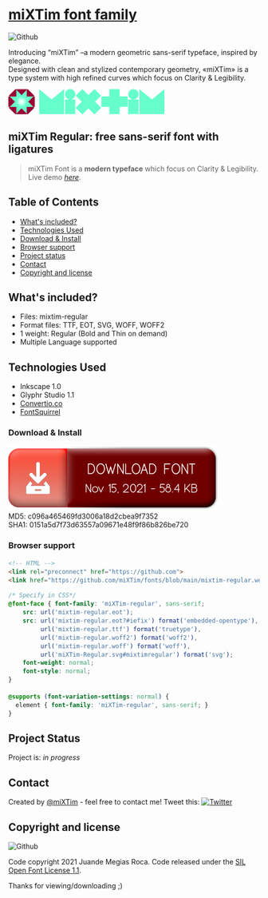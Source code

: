 # [miXTim font family](https://github.com/miXTim)
![Github](https://img.shields.io/github/v/release/mixtim/fonts?logo=miXTim)

Introducing “miXTim” –a modern geometric sans-serif typeface, inspired by elegance.<br>
Designed with clean and stylized contemporary geometry, «miXTim» is a type system with high refined curves which focus on Clarity & Legibility.

<img alt="logotipo" src="./extras/logo.svg" width="313" height="51">


## miXTim Regular: free sans-serif font with ligatures
> miXTim Font is a **modern typeface** which focus on Clarity & Legibility.<br>
> Live demo [_here_](https://www.example.com).

## Table of Contents
* [What's included?](#What's-included?)
* [Technologies Used](#technologies-used)
* [Download & Install](#download-&amp;-install)
* [Browser support](#browser-support)
* [Project status](#project-status)
* [Contact](#contact)
* [Copyright and license](#copyright-and-license)

## What's included?
- Files: mixtim-regular
- Format files: TTF, EOT, SVG, WOFF, WOFF2
- 1 weight: Regular (Bold and Thin on demand)
- Multiple Language supported

## Technologies Used
- Inkscape 1.0
- Glyphr Studio 1.1
- [Convertio.co](https://convertio.co/)
- [FontSquirrel](https://www.fontsquirrel.com/tools/webfont-generator)

### Download & Install
<a href="https://github.com/miXTim/fonts/archive/refs/tags/v1.0.0.zip"><img alt="download font - November 15, 2021 - 122 KB (125.565 bytes)" src="./extras/download.png" width="420" height="130"></a>
<br />
MD5:    c096a465469fd3006a18d2cbea9f7352<br />
SHA1:   0151a5d7f73d63557a09671e48f9f86b826be720

### Browser support
```html
<!-- HTML -->
<link rel="preconnect" href="https://github.com">
<link href="https://github.com/miXTim/fonts/blob/main/mixtim-regular.woff">
```

```css
/* Specify in CSS*/
@font-face { font-family: 'miXTim-regular', sans-serif;
    src: url('mixtim-regular.eot');
    src: url('mixtim-regular.eot?#iefix') format('embedded-opentype'),
         url('mixtim-regular.ttf') format('truetype'),
         url('mixtim-regular.woff2') format('woff2'),
         url('mixtim-regular.woff') format('woff'),
         url('miXTim-Regular.svg#mixtimregular') format('svg');
    font-weight: normal;
    font-style: normal;
}

@supports (font-variation-settings: normal) {
  element { font-family: 'miXTim-regular', sans-serif; }
}
```

## Project Status
Project is: _in progress_

## Contact
Created by [@miXTim](https://twitter.com/juande4u/) - feel free to contact me!
Tweet this: <a href="https://twitter.com/intent/tweet?text=NEW Font Released! Introducing miXTim Regular, a modern geometric and humanist sans-serif typeface based in Clarity & Legibility. Check it out here: &url=https%3A%2F%2Fgithub.com%2FmiXTim%2Ffonts" title="Tuitear" target="_blank">
  ![Twitter](https://img.shields.io/twitter/url?style=social&url=https%3A%2F%2Fgithub.com%2FmiXTim%2Ffonts)
</a>

## Copyright and license
![Github](https://img.shields.io/static/v1?label=license&message=SIL1.1&color=orange)

Code copyright 2021 Juande Megias Roca. Code released under the [SIL Open Font License 1.1](https://github.com/miXTim/fonts/blob/main/LICENSE).

Thanks for viewing/downloading ;)
